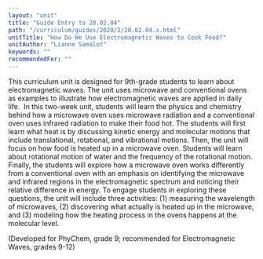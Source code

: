 ```yaml
---
layout: "unit"
title: "Guide Entry to 20.02.04"
path: "/curriculum/guides/2020/2/20.02.04.x.html"
unitTitle: "How Do We Use Electromagnetic Waves to Cook Food?"
unitAuthor: "Lianne Samalot"
keywords: ""
recommendedFor: "" 
---
```

<main>
        <p><span>This curriculum unit is designed for 9th-grade students to learn about electromagnetic waves. The unit uses microwave and conventional ovens as examples to illustrate how electromagnetic waves are applied in daily life.&nbsp; In this two-week unit, students will learn the physics and chemistry behind how a microwave oven uses microwave radiation and a conventional oven uses infrared radiation to make their food hot. The students will first learn what heat is by discussing kinetic energy and molecular motions that include translational, rotational, and vibrational motions. Then, the unit will focus on how food is heated up in a microwave oven. Students will learn about rotational motion of water and the frequency of the rotational motion. Finally, the students will explore how a microwave oven works differently from a conventional oven with an emphasis on identifying the microwave and infrared regions in the electromagnetic spectrum and noticing their relative difference in energy. To engage students in exploring these questions, the unit will include three activities: (1) measuring the wavelength of microwaves, (2) discovering what actually is heated up in the microwave, and (3) modeling how the heating process in the ovens happens at the molecular level.</span></p>
<p>(Developed for PhyChem, grade 9; recommended for Electromagnetic Waves, grades 9-12)</p>
</main>
